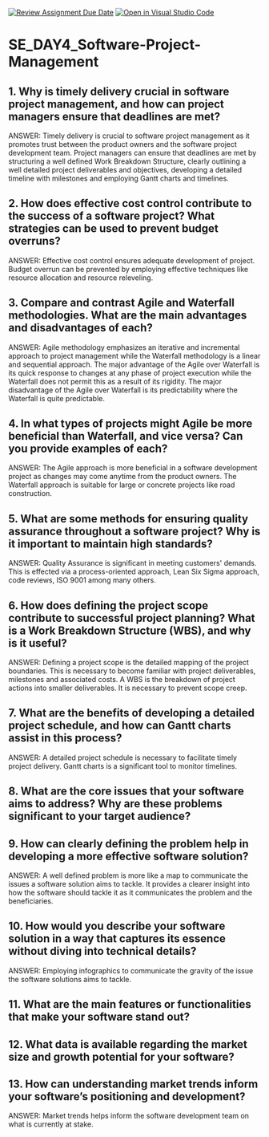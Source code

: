 [![Review Assignment Due Date](https://classroom.github.com/assets/deadline-readme-button-22041afd0340ce965d47ae6ef1cefeee28c7c493a6346c4f15d667ab976d596c.svg)](https://classroom.github.com/a/9pw6JKcu)
[![Open in Visual Studio Code](https://classroom.github.com/assets/open-in-vscode-2e0aaae1b6195c2367325f4f02e2d04e9abb55f0b24a779b69b11b9e10269abc.svg)](https://classroom.github.com/online_ide?assignment_repo_id=15717547&assignment_repo_type=AssignmentRepo)
# SE_DAY4_Software-Project-Management
## 1. Why is timely delivery crucial in software project management, and how can project managers ensure that deadlines are met?

ANSWER: Timely delivery is crucial to software project management as it promotes trust between the product owners and the software project development team. Project managers can ensure that deadlines are met by structuring a well defined Work Breakdown Structure, clearly outlining a well detailed project deliverables and objectives,  developing a detailed timeline with milestones and employing Gantt charts and timelines.

## 2. How does effective cost control contribute to the success of a software project? What strategies can be used to prevent budget overruns?

ANSWER: Effective cost control ensures adequate development of project. Budget overrun can be prevented by employing effective techniques like resource allocation and resource releveling.

## 3. Compare and contrast Agile and Waterfall methodologies. What are the main advantages and disadvantages of each?

ANSWER: Agile methodology emphasizes an iterative and incremental approach to project management while the Waterfall methodology is a linear and sequential approach. The major advantage of the Agile over Waterfall is its quick response to changes at any phase of project execution while the Waterfall does not permit this as a result of its rigidity. The major disadvantage of the Agile over Waterfall is its predictability where the Waterfall is quite predictable.

## 4. In what types of projects might Agile be more beneficial than Waterfall, and vice versa? Can you provide examples of each?

ANSWER: The Agile approach is more beneficial in a software development project as changes may come anytime from the product owners. The Waterfall approach is suitable for large or concrete projects like road construction.

## 5. What are some methods for ensuring quality assurance throughout a software project? Why is it important to maintain high standards?

ANSWER: Quality Assurance is significant in meeting customers' demands. This is effected via a process-oriented approach, Lean Six Sigma approach, code reviews, ISO 9001 among many others.

## 6. How does defining the project scope contribute to successful project planning? What is a Work Breakdown Structure (WBS), and why is it useful?

ANSWER: Defining a project scope is the detailed mapping of the project boundaries. This is necessary to become familiar with project deliverables, milestones and associated costs. A WBS is the breakdown of project actions into smaller deliverables. It is necessary to prevent scope creep.

## 7. What are the benefits of developing a detailed project schedule, and how can Gantt charts assist in this process?

ANSWER: A detailed project schedule is necessary to facilitate timely project delivery. Gantt charts is a significant tool to monitor timelines.

## 8. What are the core issues that your software aims to address? Why are these problems significant to your target audience?

## 9. How can clearly defining the problem help in developing a more effective software solution?

ANSWER: A well defined problem is more like a map to communicate the issues a software solution aims to tackle. It provides a clearer insight into how the software should tackle it as it communicates the problem and the beneficiaries.

## 10. How would you describe your software solution in a way that captures its essence without diving into technical details?

ANSWER: Employing infographics to communicate the gravity of the issue the software solutions aims to tackle.

## 11. What are the main features or functionalities that make your software stand out?

## 12. What data is available regarding the market size and growth potential for your software?

## 13. How can understanding market trends inform your software’s positioning and development?

ANSWER: Market trends helps inform the software development team on what is currently at stake.
